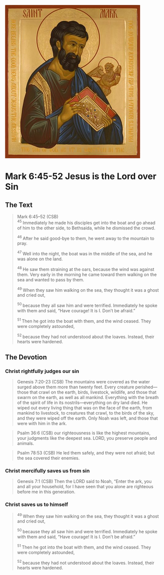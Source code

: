 <img class="intro-right" src="art-mark.jpg">

# Mark 6:45-52 Jesus is the Lord over Sin

## The Text

>Mark 6:45–52 (CSB)  
><sup> 45 </sup> Immediately he made his disciples get into the boat and go ahead of him to the other side, to Bethsaida, while he dismissed the crowd. 
>
><sup> 46 </sup> After he said good-bye to them, he went away to the mountain to pray. 
>
><sup> 47 </sup> Well into the night, the boat was in the middle of the sea, and he was alone on the land. 
>
><sup> 48 </sup> He saw them straining at the oars, because the wind was against them. Very early in the morning he came toward them walking on the sea and wanted to pass by them. 
>
><sup> 49 </sup> When they saw him walking on the sea, they thought it was a ghost and cried out, 
>
><sup> 50 </sup> because they all saw him and were terrified. Immediately he spoke with them and said, “Have courage! It is I. Don’t be afraid.” 
>
><sup> 51 </sup> Then he got into the boat with them, and the wind ceased. They were completely astounded, 
>
><sup> 52 </sup> because they had not understood about the loaves. Instead, their hearts were hardened.

## The Devotion

### Christ rightfully judges our sin

>Genesis 7:20-23 (CSB) The mountains were covered as the water surged above them more than twenty feet. Every creature perished—those that crawl on the earth, birds, livestock, wildlife, and those that swarm on the earth, as well as all mankind. Everything with the breath of the spirit of life in its nostrils—everything on dry land died. He wiped out every living thing that was on the face of the earth, from mankind to livestock, to creatures that crawl, to the birds of the sky, and they were wiped off the earth. Only Noah was left, and those that were with him in the ark.

>Psalm 36:6 (CSB) our righteousness is like the highest mountains,
your judgments like the deepest sea.
LORD, you preserve people and animals.

>Psalm 78:53 (CSB) He led them safely, and they were not afraid;
but the sea covered their enemies.

### Christ mercifully saves us from sin

>Genesis 7:1 (CSB) Then the LORD said to Noah, “Enter the ark, you and all your household, for I have seen that you alone are righteous before me in this generation.

### Christ saves us to himself

><sup> 49 </sup> When they saw him walking on the sea, they thought it was a ghost and cried out, 
>
><sup> 50 </sup> because they all saw him and were terrified. Immediately he spoke with them and said, “Have courage! It is I. Don’t be afraid.” 
>
><sup> 51 </sup> Then he got into the boat with them, and the wind ceased. They were completely astounded, 
>
><sup> 52 </sup> because they had not understood about the loaves. Instead, their hearts were hardened.
